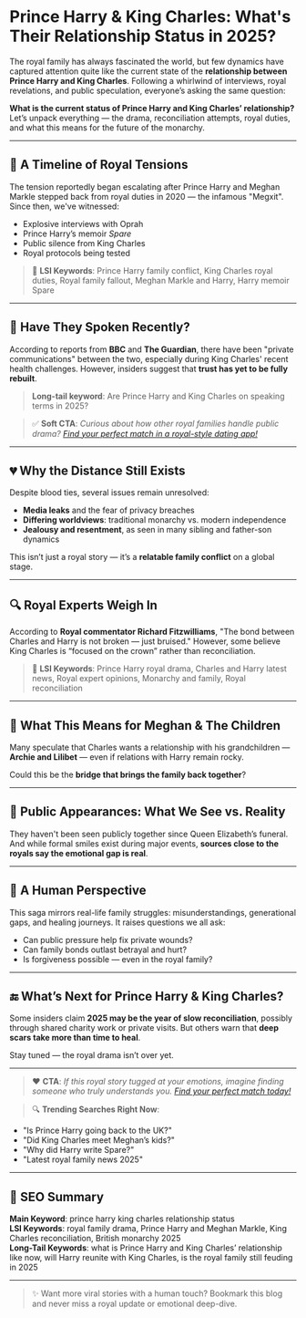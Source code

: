 # Prince Harry & King Charles: What's Their Relationship Status in 2025?

The royal family has always fascinated the world, but few dynamics have captured attention quite like the current state of the **relationship between Prince Harry and King Charles**. Following a whirlwind of interviews, royal revelations, and public speculation, everyone’s asking the same question:

**What is the current status of Prince Harry and King Charles’ relationship?**  
Let’s unpack everything — the drama, reconciliation attempts, royal duties, and what this means for the future of the monarchy.

---

## 👑 A Timeline of Royal Tensions

The tension reportedly began escalating after Prince Harry and Meghan Markle stepped back from royal duties in 2020 — the infamous "Megxit". Since then, we've witnessed:

- Explosive interviews with Oprah
- Prince Harry’s memoir *Spare*
- Public silence from King Charles
- Royal protocols being tested

> 📌 **LSI Keywords**: Prince Harry family conflict, King Charles royal duties, Royal family fallout, Meghan Markle and Harry, Harry memoir Spare

---

## 💬 Have They Spoken Recently?

According to reports from **BBC** and **The Guardian**, there have been "private communications" between the two, especially during King Charles' recent health challenges. However, insiders suggest that **trust has yet to be fully rebuilt**.

> **Long-tail keyword**: Are Prince Harry and King Charles on speaking terms in 2025?

> ✅ **Soft CTA**: *Curious about how other royal families handle public drama? [Find your perfect match in a royal-style dating app!](#)*

---

## 💔 Why the Distance Still Exists

Despite blood ties, several issues remain unresolved:

- **Media leaks** and the fear of privacy breaches
- **Differing worldviews**: traditional monarchy vs. modern independence
- **Jealousy and resentment**, as seen in many sibling and father-son dynamics

This isn’t just a royal story — it’s a **relatable family conflict** on a global stage.

---

## 🔍 Royal Experts Weigh In

According to **Royal commentator Richard Fitzwilliams**, "The bond between Charles and Harry is not broken — just bruised." However, some believe King Charles is “focused on the crown” rather than reconciliation.

> 📌 **LSI Keywords**: Prince Harry royal drama, Charles and Harry latest news, Royal expert opinions, Monarchy and family, Royal reconciliation

---

## 💌 What This Means for Meghan & The Children

Many speculate that Charles wants a relationship with his grandchildren — **Archie and Lilibet** — even if relations with Harry remain rocky.

Could this be the **bridge that brings the family back together**?

---

## 📸 Public Appearances: What We See vs. Reality

They haven't been seen publicly together since Queen Elizabeth’s funeral. And while formal smiles exist during major events, **sources close to the royals say the emotional gap is real**.

---

## 🧠 A Human Perspective

This saga mirrors real-life family struggles: misunderstandings, generational gaps, and healing journeys. It raises questions we all ask:

- Can public pressure help fix private wounds?
- Can family bonds outlast betrayal and hurt?
- Is forgiveness possible — even in the royal family?

---

## 🔚 What’s Next for Prince Harry & King Charles?

Some insiders claim **2025 may be the year of slow reconciliation**, possibly through shared charity work or private visits. But others warn that **deep scars take more than time to heal**.

Stay tuned — the royal drama isn’t over yet.

---

> ❤️ **CTA**: *If this royal story tugged at your emotions, imagine finding someone who truly understands you. [Find your perfect match today!](#)*

> 🔍 **Trending Searches Right Now**:
- "Is Prince Harry going back to the UK?"
- "Did King Charles meet Meghan’s kids?"
- "Why did Harry write Spare?"
- "Latest royal family news 2025"

---

## 📌 SEO Summary

**Main Keyword**: prince harry king charles relationship status  
**LSI Keywords**: royal family drama, Prince Harry and Meghan Markle, King Charles reconciliation, British monarchy 2025  
**Long-Tail Keywords**: what is Prince Harry and King Charles’ relationship like now, will Harry reunite with King Charles, is the royal family still feuding in 2025

---

> ✨ Want more viral stories with a human touch? Bookmark this blog and never miss a royal update or emotional deep-dive.


